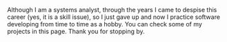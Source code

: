 Although I am a systems analyst, through the years I came to despise this career (yes, it is a skill issue), so I just gave up and now I practice software developing from time to time as a hobby. You can check some of my projects in this page. Thank you for stopping by.

<!---
Battosai21/Battosai21 is a ✨ special ✨ repository because its `README.md` (this file) appears on your GitHub profile.
You can click the Preview link to take a look at your changes.
--->
